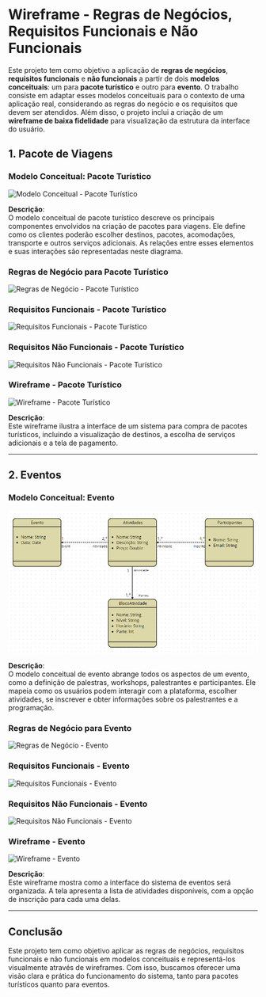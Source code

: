 # Wireframe - Regras de Negócios, Requisitos Funcionais e Não Funcionais

Este projeto tem como objetivo a aplicação de **regras de negócios**, **requisitos funcionais** e **não funcionais** a partir de dois **modelos conceituais**: um para **pacote turístico** e outro para **evento**. O trabalho consiste em adaptar esses modelos conceituais para o contexto de uma aplicação real, considerando as regras do negócio e os requisitos que devem ser atendidos. Além disso, o projeto inclui a criação de um **wireframe de baixa fidelidade** para visualização da estrutura da interface do usuário.

## 1. Pacote de Viagens

### Modelo Conceitual: Pacote Turístico

![Modelo Conceitual - Pacote Turístico](caminho/para/imagem-pacote-turistico.png)

**Descrição**:  
O modelo conceitual de pacote turístico descreve os principais componentes envolvidos na criação de pacotes para viagens. Ele define como os clientes poderão escolher destinos, pacotes, acomodações, transporte e outros serviços adicionais. As relações entre esses elementos e suas interações são representadas neste diagrama.

### Regras de Negócio para Pacote Turístico

![Regras de Negócio - Pacote Turístico](caminho/para/imagem-regras-negocio-pacote-turistico.png)

### Requisitos Funcionais - Pacote Turístico

![Requisitos Funcionais - Pacote Turístico](caminho/para/imagem-requisitos-funcionais-pacote-turistico.png)

### Requisitos Não Funcionais - Pacote Turístico

![Requisitos Não Funcionais - Pacote Turístico](caminho/para/imagem-requisitos-nao-funcionais-pacote-turistico.png)

### Wireframe - Pacote Turístico

![Wireframe - Pacote Turístico](caminho/para/imagem-wireframe-pacote-turistico.png)

**Descrição**:  
Este wireframe ilustra a interface de um sistema para compra de pacotes turísticos, incluindo a visualização de destinos, a escolha de serviços adicionais e a tela de pagamento.

---

## 2. Eventos

### Modelo Conceitual: Evento

![Modelo Conceitual - Evento](https://github.com/Maarzano/C-digos-C---Curso/blob/main/Trabalhos/Trabalho%20Wireframe%20-Regras%20de%20Ne%C3%B3cios,%20Requisitos%20Funcionais%20e%20N%C3%A3o%20Funcionais/imagens/modelo%20conceitual%20eventos.png)

**Descrição**:  
O modelo conceitual de evento abrange todos os aspectos de um evento, como a definição de palestras, workshops, palestrantes e participantes. Ele mapeia como os usuários podem interagir com a plataforma, escolher atividades, se inscrever e obter informações sobre os palestrantes e a programação.

### Regras de Negócio para Evento

![Regras de Negócio - Evento](caminho/para/imagem-regras-negocio-evento.png)

### Requisitos Funcionais - Evento

![Requisitos Funcionais - Evento](caminho/para/imagem-requisitos-funcionais-evento.png)

### Requisitos Não Funcionais - Evento

![Requisitos Não Funcionais - Evento](caminho/para/imagem-requisitos-nao-funcionais-evento.png)

### Wireframe - Evento

![Wireframe - Evento](caminho/para/imagem-wireframe-evento.png)

**Descrição**:  
Este wireframe mostra como a interface do sistema de eventos será organizada. A tela apresenta a lista de atividades disponíveis, com a opção de inscrição para cada uma delas.

---

## Conclusão

Este projeto tem como objetivo aplicar as regras de negócios, requisitos funcionais e não funcionais em modelos conceituais e representá-los visualmente através de wireframes. Com isso, buscamos oferecer uma visão clara e prática do funcionamento do sistema, tanto para pacotes turísticos quanto para eventos.

